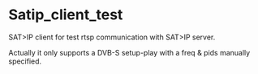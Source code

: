 # Satip_client_test
SAT>IP client for test rtsp communication with SAT>IP server.

Actually it only supports a DVB-S setup-play with a freq & pids manually specified.  

